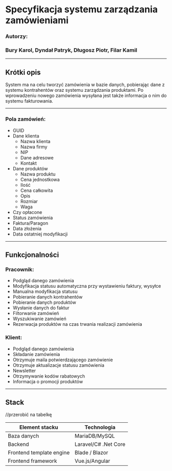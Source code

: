 # Specyfikacja systemu zarządzania zamówieniami

### Autorzy:
### Bury Karol, Dyndał Patryk, Długosz Piotr, Filar Kamil

---

## Krótki opis

System ma na celu tworzyć zamówienia w bazie danych, pobierając dane z systemu kontrahentów oraz systemu zarządzania produktami. Po wprowadzeniu nowego zamówienia wysyłana jest także informacja o nim do systemu fakturowania.

---

### Pola zamówień:

  - GUID
  - Dane klienta
    - Nazwa klienta
    - Nazwa firmy
    - NIP
    - Dane adresowe
    - Kontakt
  - Dane produktów
    - Nazwa produktu
    - Cena jednostkowa
    - Ilość
    - Cena całkowita
    - Opis
    - Rozmiar
    - Waga
  - Czy opłacone
  - Status zamówienia
  - Faktura/Paragon
  - Data złożenia
  - Data ostatniej modyfikacji

---

## Funkcjonalności

### Pracownik:

  - Podgląd danego zamówienia
  - Modyfikacja statusu automatyczna przy wystawieniu faktury, wysyłce
  - Manualna modyfikacja statusu
  - Pobieranie danych kontrahentów
  - Pobieranie danych produktów
  - Wysłanie danych do faktur
  - Filtorwanie zamówień
  - Wyszukiwanie zamówień
  - Rezerwacja produktów na czas trwania realizacji zamówienia

### Klient:

  - Podgląd danego zamówienia
  - Składanie zamówienia
  - Otrzymuje maila potwierdzającego zamówienie
  - Otrzymuje aktualizacje statusu zamówienia
  - Newsletter
  - Otrzymywanie kodów rabatowych
  - Informacja o promocji produktów

---

## Stack

//przerobić na tabelkę

| Element stacku | Technologia |
|---|---|
| Baza danych | MariaDB/MySQL |
| Backend | Laravel/C# .Net Core |
| Frontend template engine | Blade / Blazor |
| Frontend framework | Vue.js/Angular |